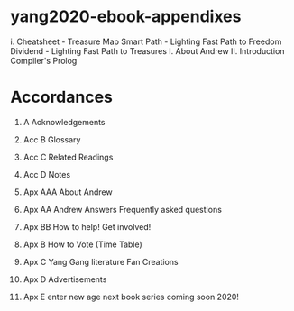 # yang2020-ebook-appendixes
i. Cheatsheet -  Treasure Map Smart Path - Lighting Fast Path to Freedom Dividend -  Lighting Fast Path to Treasures
I. About Andrew
II. Introduction Compiler's Prolog


# Accordances 
1. A Acknowledgements 
2. Acc B Glossary
3. Acc C Related Readings 
4. Acc D Notes 


1. Apx AAA About Andrew 
2. Apx AA Andrew Answers Frequently asked questions
3. Apx BB How to help! Get involved!
4. Apx B How to Vote (Time Table)
5. Apx C Yang Gang literature Fan Creations
6. Apx D Advertisements
7. Apx E enter new age next book series coming soon 2020!
